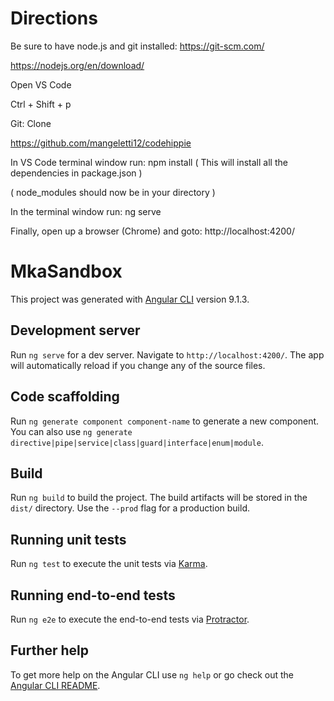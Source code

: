 # Directions
Be sure to have node.js and git installed:
https://git-scm.com/

https://nodejs.org/en/download/

Open VS Code

Ctrl + Shift + p

Git: Clone

https://github.com/mangeletti12/codehippie

In VS Code terminal window run: npm install ( This will install all the dependencies in package.json )

( node_modules should now be in your directory )

In the terminal window run: ng serve

Finally, open up a browser (Chrome) and goto: http://localhost:4200/

# MkaSandbox 

This project was generated with [Angular CLI](https://github.com/angular/angular-cli) version 9.1.3.

## Development server

Run `ng serve` for a dev server. Navigate to `http://localhost:4200/`. The app will automatically reload if you change any of the source files.

## Code scaffolding

Run `ng generate component component-name` to generate a new component. You can also use `ng generate directive|pipe|service|class|guard|interface|enum|module`.

## Build

Run `ng build` to build the project. The build artifacts will be stored in the `dist/` directory. Use the `--prod` flag for a production build.

## Running unit tests

Run `ng test` to execute the unit tests via [Karma](https://karma-runner.github.io).

## Running end-to-end tests

Run `ng e2e` to execute the end-to-end tests via [Protractor](http://www.protractortest.org/).

## Further help

To get more help on the Angular CLI use `ng help` or go check out the [Angular CLI README](https://github.com/angular/angular-cli/blob/master/README.md).
